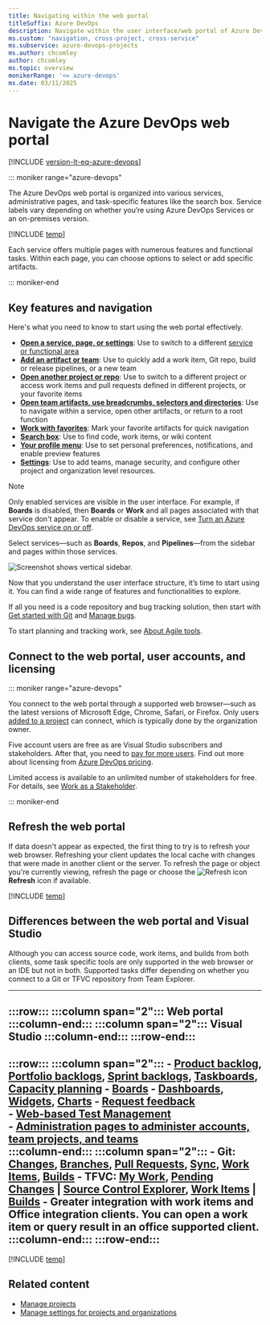 ```yaml
---
title: Navigating within the web portal  
titleSuffix: Azure DevOps
description: Navigate within the user interface/web portal of Azure DevOps
ms.custom: "navigation, cross-project, cross-service"
ms.subservice: azure-devops-projects 
ms.author: chcomley
author: chcomley
ms.topic: overview
monikerRange: '<= azure-devops'
ms.date: 03/11/2025
---
```


# Navigate the Azure DevOps web portal

[!INCLUDE [version-lt-eq-azure-devops](../../includes/version-lt-eq-azure-devops.md)] 

::: moniker range="azure-devops"

The Azure DevOps web portal is organized into various services, administrative pages, and task-specific features like the search box. Service labels vary depending on whether you’re using Azure DevOps Services or an on-premises version.

[!INCLUDE [temp](../../includes/version-selector.md)] 

Each service offers multiple pages with numerous features and functional tasks. Within each page, you can choose options to select or add specific artifacts.

::: moniker-end

## Key features and navigation

Here's what you need to know to start using the web portal effectively.  

- [**Open a service, page, or settings**](go-to-service-page.md): Use to switch to a different [service or functional area](../../user-guide/what-is-azure-devops.md) 
- [**Add an artifact or team**](add-artifact-team.md): Use to quickly add a work item, Git repo, build or release pipelines, or a new team
- [**Open another project or repo**](work-across-projects.md): Use to switch to a different project or access work items and pull requests defined in different projects, or your favorite items
- [**Open team artifacts, use breadcrumbs, selectors and directories**](use-breadcrumbs-selectors.md): Use to navigate within a service, open other artifacts, or return to a root function
- [**Work with favorites**](set-favorites.md): Mark your favorite artifacts for quick navigation  
- [**Search box**](../search/get-started-search.md): Use to find code, work items, or wiki content  
- [**Your profile menu**](../../organizations/settings/set-your-preferences.md?toc=/azure/devops/project/navigation/toc.json&bc=/azure/devops/project/navigation/breadcrumb/toc.json): Use to set personal preferences, notifications, and enable preview features  
- [**Settings**](../../organizations/settings/about-settings.md#project-administrator-role-and-managing-projects): Use to add teams, manage security, and configure other project and organization level resources.  

> [!NOTE]  
> Only enabled services are visible in the user interface. For example, if **Boards** is disabled, then **Boards** or **Work** and all pages associated with that service don't appear. To enable or disable a service, see [Turn an Azure DevOps service on or off](../../organizations/settings/set-services.md).

Select services—such as **Boards**, **Repos**, and **Pipelines**—from the sidebar and pages within those services. 

![Screenshot shows vertical sidebar.](media/gif-images/vertical-nav.gif)

Now that you understand the user interface structure, it’s time to start using it. You can find a wide range of features and functionalities to explore.

If all you need is a code repository and bug tracking solution, then start with [Get started with Git](../../repos/git/gitquickstart.md) and [Manage bugs](../../boards/backlogs/manage-bugs.md).  

To start planning and tracking work, see [About Agile tools](../../boards/get-started/what-is-azure-boards.md?context=vsts/default).

## Connect to the web portal, user accounts, and licensing  

::: moniker range="azure-devops"

You connect to the web portal through a supported web browser—such as the latest versions of Microsoft Edge, Chrome, Safari, or Firefox. Only users [added to a project](../../organizations/accounts/add-organization-users.md) can connect, which is typically done by the organization owner. 

Five account users are free as are Visual Studio subscribers and stakeholders. After that, you need to [pay for more users](../../organizations/billing/buy-basic-access-add-users.md). Find out more about licensing from [Azure DevOps pricing](https://azure.microsoft.com/pricing/details/devops/azure-devops-services/).

Limited access is available to an unlimited number of stakeholders for free. For details, see [Work as a Stakeholder](../../organizations/security/get-started-stakeholder.md). 

::: moniker-end

<a id="refresh-web-portal">  </a>

## Refresh the web portal

If data doesn't appear as expected, the first thing to try is to refresh your web browser. Refreshing your client updates the local cache with changes that were made in another client or the server. To refresh the page or object you're currently viewing, refresh the page or choose the ![Refresh icon](../../media/icons/refresh.png) **Refresh** icon if available.  

[!INCLUDE [temp](../../includes/when-to-refresh-client.md)]

## Differences between the web portal and Visual Studio  

Although you can access source code, work items, and builds from both clients, some task specific tools are only supported in the web browser or an IDE but not in both. Supported tasks differ depending on whether you connect to a Git or TFVC repository from Team Explorer. 

---
:::row:::
   :::column span="2":::
      **Web portal**
   :::column-end:::
   :::column span="2":::
      **Visual Studio**
   :::column-end:::
:::row-end:::
---
:::row:::
   :::column span="2":::
      - [Product backlog](../../boards/backlogs/create-your-backlog.md), [Portfolio backlogs](../../boards/boards/kanban-epics-features-stories.md), [Sprint backlogs](../../boards/sprints/assign-work-sprint.md), [Taskboards](../../boards/sprints/task-board.md), [Capacity planning](../../boards/sprints/set-capacity.md) 
      - [Boards](../../boards/boards/kanban-overview.md) 
      - [Dashboards](../../report/dashboards/dashboards.md), [Widgets](../../report/dashboards/widget-catalog.md), [Charts](../../report/dashboards/charts.md) 
      - [Request feedback](/previous-versions/azure/devops/project/feedback/get-feedback)  
      - [Web-based Test Management](../../test/overview.md)  
      - [Administration pages to administer accounts, team projects, and teams](../../organizations/settings/about-settings.md)   
   :::column-end:::
   :::column span="2":::
      - Git: [Changes](../../repos/git/commits.md#stage-your-changes-and-commit), [Branches](../../repos/git/create-branch.md), [Pull Requests](../../repos/git/pull-requests.md), [Sync](../../repos/git/pulling.md), [Work Items](../../boards/backlogs/add-work-items.md), [Builds](/previous-versions/ms181721(v=vs.140)) 
       - TFVC: [My Work](../../repos/tfvc/develop-code-manage-pending-changes.md), [Pending Changes](../../repos/tfvc/develop-code-manage-pending-changes.md) | [Source Control Explorer](../../repos/tfvc/develop-code-manage-pending-changes.md#use-solution-explorer-or-source-control-explorer-to-view-what-you-changed), [Work Items](../../boards/backlogs/add-work-items.md) | [Builds](/previous-versions/ms181721(v=vs.140)) 
       - Greater integration with work items and Office integration clients. You can open a work item or query result in an office supported client. 
   :::column-end:::
:::row-end:::
---
 
[!INCLUDE [temp](../../repos/git/includes/note-new-git-tool.md)]

## Related content

- [Manage projects](../../organizations/projects/about-projects.md) 
- [Manage settings for projects and organizations](../../organizations/settings/about-settings.md#project-administrator-role-and-managing-projects) 

